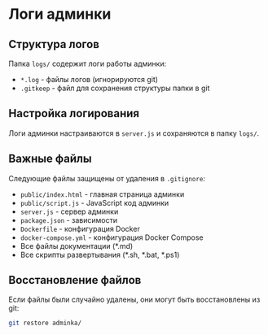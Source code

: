 # Логи админки

## Структура логов

Папка `logs/` содержит логи работы админки:

- `*.log` - файлы логов (игнорируются git)
- `.gitkeep` - файл для сохранения структуры папки в git

## Настройка логирования

Логи админки настраиваются в `server.js` и сохраняются в папку `logs/`.

## Важные файлы

Следующие файлы защищены от удаления в `.gitignore`:

- `public/index.html` - главная страница админки
- `public/script.js` - JavaScript код админки
- `server.js` - сервер админки
- `package.json` - зависимости
- `Dockerfile` - конфигурация Docker
- `docker-compose.yml` - конфигурация Docker Compose
- Все файлы документации (*.md)
- Все скрипты развертывания (*.sh, *.bat, *.ps1)

## Восстановление файлов

Если файлы были случайно удалены, они могут быть восстановлены из git:

```bash
git restore adminka/
``` 
